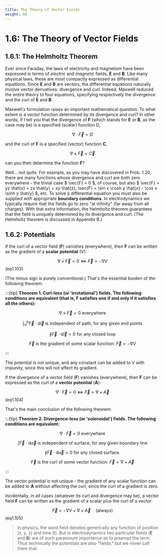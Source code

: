 ```yaml
---
title: The Theory of Vector Fields
weight: 60
---
```


# 1.6: The Theory of Vector Fields

## 1.6.1: The Helmholtz Theorem

Ever since Faraday, the laws of electricity and magnetism have been expressed in terms of _electric_ and _magnetic_ fields, __E__ and __B__. Like many physical laws, these are most compactly expressed as differential equations. Since __E__ and __B__ are vectors, the differential equations naturally involve vector derivatives: divergence and curl. Indeed, Maxwell reduced the entire theory to four equations, specifying respectively the divergence and the curl of __E__ and __B__.

Maxwell's formulation raises an important mathematical question: To what extent is a vector function determined by its divergence and curl? In other words, if I tell you that the divergence of __F__ (which stands for __E__ or __B__, as the case may be) is a specified (scalar) function D,

$$
\nabla \cdot  \vec{F} = D
$$

and the curl of __F__ is a specified (vector) function __C__,

$$
\nabla \times  \vec{F} = \vec{C}
$$

can you then determine the function __F__?

Well... not quite. For example, as you may have discovered in Prob. 1.20, there are many functions whose divergence and curl are both zero everywhere - the trivial case $ \vec{F} = 0 $, of course, but also $ \vec{F} = yz \hat{x} + zx \hat{y} + xy \hat{z}, \vec{F} = \sin x \cosh y \hat{x} - \cos x \sinh y \hat{y} $, etc. To solve a differential equation you must also be supplied with appropriate __boundary conditions__. In electrodynamics we typically require that the fields go to zero "at infinity" (far away from all charges). With that extra information, the Helmholtz theorem guarantees that the field is uniquely determined by its divergence and curl. (The Helmholtz theorem is discussed in Appendix B.)

## 1.6.2: Potentials

If the curl of a vector field (__F__) vanishes (everywhere), then __F__ can be written as the gradient of a __scalar potential__ (V):

$$
\nabla \times  \vec{F} = 0 \Longleftrightarrow \vec{F} = - \nabla  V 
$$ (eq1.103)

(The minus sign is purely conventional.) That's the essential burden of the following theorem:

:::{tip}
**__Theorem 1__. Curl-less (or 'irrotational') fields. The following conditions are equivalent (that is, __F__ satisfies one if and only if it satisfies all the others):**

    
$$
\tag{a} \nabla \times  \vec{F} = 0 \text{ everywhere }
$$


$$
\tag{b} \int_a ^b \vec{F} \cdot \mathrm{d} \vec{l} \text{ is independent of path, for any given end points}
$$


$$
\tag{c} \oint \vec{F} \cdot \mathrm{d} \vec{l} = 0 \text{ for any closed loop}
$$


$$
\tag{d} \vec{F} \text{ is the gradient of some scalar function: } \vec{F} = - \nabla  V
$$

:::


The potential is not unique, and any constant can be added to V with impunity, since this will not affect its gradient. 

If the divergence of a vector field (__F__) vanishes (everywhere), then __F__ can be expressed as the curl of a __vector potential__ (__A__):

$$
\nabla \cdot  \vec{F} = 0 \Longleftrightarrow \vec{F} = \nabla \times  \vec{A} 
$$ (eq1.104)

That's the main conclusion of the following theorem:

:::{tip}
**__Theorem 2__. Divergence-less (or 'solenoidal') fields. The following conditions are equivalent:**

$$
\tag{a} \nabla \cdot  \vec{F} = 0 \text{ everywhere}
$$


$$
\tag{b} \int \vec{F} \cdot \mathrm{d} \vec{a} \text{ is independent of surface, for any given boundary line}
$$


$$
\tag{c} \oint \vec{F} \cdot \mathrm{d} \vec{a} = 0 \text{ for any closed surface.}
$$


$$
\tag{d} \vec{F} \text{ is the curl of some vector function: } \vec{F} = \nabla \times  \vec{A}
$$

:::


The vector potential is not unique - the gradient of any scalar function can be added to __A__ without affecting the curl, since the curl of a gradient is zero.

Incidentally, in _all_ cases (whatever its curl and divergence may be), a vector field __F__ can be written as the gradient of a scalar plus the curl of a vector:

$$
\vec{F} = - \nabla  V + \nabla \times  \vec{A} \quad \text{(always)} 
$$ (eq1.105)


> In physics, the word field denotes generically any function of position (x, y, z) and time (t). But in electrodynamics two particular fields (__E__ and __B__) are of such paramount importance as to preempt the term. Thus technically the potentials are also "fields," but we never call them that.